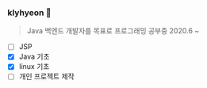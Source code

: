### klyhyeon :rocket:
> Java 백엔드 개발자를 목표로 프로그래밍 공부중 2020.6 ~ 
- [ ] JSP
- [X] Java 기초
- [x] linux 기초
- [ ] 개인 프로젝트 제작

<!--
**klyhyeon/klyhyeon** is a ✨ _special_ ✨ repository because its `README.md` (this file) appears on your GitHub profile.

Here are some ideas to get you started:

- 🔭 I’m currently working on ...
- 🌱 I’m currently learning ...
- 👯 I’m looking to collaborate on ...
- 🤔 I’m looking for help with ...
- 💬 Ask me about ...
- 📫 How to reach me: ...
- 😄 Pronouns: ...
- ⚡ Fun fact: ...
-->
